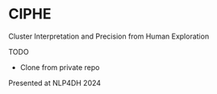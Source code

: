 # CIPHE
Cluster Interpretation and Precision from Human Exploration

TODO
* Clone from private repo

Presented at NLP4DH 2024
